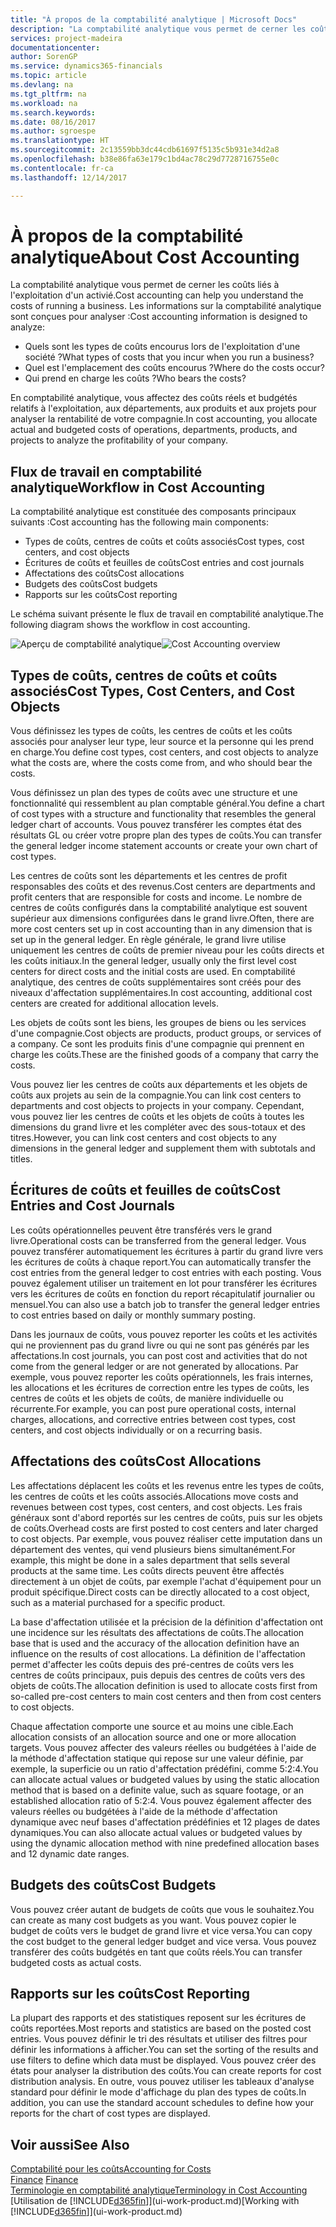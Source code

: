 ```yaml
---
title: "À propos de la comptabilité analytique | Microsoft Docs"
description: "La comptabilité analytique vous permet de cerner les coûts liés à l'exploitation d'un activié."
services: project-madeira
documentationcenter: 
author: SorenGP
ms.service: dynamics365-financials
ms.topic: article
ms.devlang: na
ms.tgt_pltfrm: na
ms.workload: na
ms.search.keywords: 
ms.date: 08/16/2017
ms.author: sgroespe
ms.translationtype: HT
ms.sourcegitcommit: 2c13559bb3dc44cdb61697f5135c5b931e34d2a8
ms.openlocfilehash: b38e86fa63e179c1bd4ac78c29d7728716755e0c
ms.contentlocale: fr-ca
ms.lasthandoff: 12/14/2017

---
```

# <a name="about-cost-accounting"></a><span data-ttu-id="3b8e7-103">À propos de la comptabilité analytique</span><span class="sxs-lookup"><span data-stu-id="3b8e7-103">About Cost Accounting</span></span>
<span data-ttu-id="3b8e7-104">La comptabilité analytique vous permet de cerner les coûts liés à l'exploitation d'un activié.</span><span class="sxs-lookup"><span data-stu-id="3b8e7-104">Cost accounting can help you understand the costs of running a business.</span></span> <span data-ttu-id="3b8e7-105">Les informations sur la comptabilité analytique sont conçues pour analyser :</span><span class="sxs-lookup"><span data-stu-id="3b8e7-105">Cost accounting information is designed to analyze:</span></span>  

-   <span data-ttu-id="3b8e7-106">Quels sont les types de coûts encourus lors de l'exploitation d'une société ?</span><span class="sxs-lookup"><span data-stu-id="3b8e7-106">What types of costs that you incur when you run a business?</span></span>  
-   <span data-ttu-id="3b8e7-107">Quel est l'emplacement des coûts encourus ?</span><span class="sxs-lookup"><span data-stu-id="3b8e7-107">Where do the costs occur?</span></span>  
-   <span data-ttu-id="3b8e7-108">Qui prend en charge les coûts ?</span><span class="sxs-lookup"><span data-stu-id="3b8e7-108">Who bears the costs?</span></span>  

<span data-ttu-id="3b8e7-109">En comptabilité analytique, vous affectez des coûts réels et budgétés relatifs à l'exploitation, aux départements, aux produits et aux projets pour analyser la rentabilité de votre compagnie.</span><span class="sxs-lookup"><span data-stu-id="3b8e7-109">In cost accounting, you allocate actual and budgeted costs of operations, departments, products, and projects to analyze the profitability of your company.</span></span>  

## <a name="workflow-in-cost-accounting"></a><span data-ttu-id="3b8e7-110">Flux de travail en comptabilité analytique</span><span class="sxs-lookup"><span data-stu-id="3b8e7-110">Workflow in Cost Accounting</span></span>  
<span data-ttu-id="3b8e7-111">La comptabilité analytique est constituée des composants principaux suivants :</span><span class="sxs-lookup"><span data-stu-id="3b8e7-111">Cost accounting has the following main components:</span></span>  

-   <span data-ttu-id="3b8e7-112">Types de coûts, centres de coûts et coûts associés</span><span class="sxs-lookup"><span data-stu-id="3b8e7-112">Cost types, cost centers, and cost objects</span></span>  
-   <span data-ttu-id="3b8e7-113">Écritures de coûts et feuilles de coûts</span><span class="sxs-lookup"><span data-stu-id="3b8e7-113">Cost entries and cost journals</span></span>  
-   <span data-ttu-id="3b8e7-114">Affectations des coûts</span><span class="sxs-lookup"><span data-stu-id="3b8e7-114">Cost allocations</span></span>  
-   <span data-ttu-id="3b8e7-115">Budgets des coûts</span><span class="sxs-lookup"><span data-stu-id="3b8e7-115">Cost budgets</span></span>
-   <span data-ttu-id="3b8e7-116">Rapports sur les coûts</span><span class="sxs-lookup"><span data-stu-id="3b8e7-116">Cost reporting</span></span>  

<span data-ttu-id="3b8e7-117">Le schéma suivant présente le flux de travail en comptabilité analytique.</span><span class="sxs-lookup"><span data-stu-id="3b8e7-117">The following diagram shows the workflow in cost accounting.</span></span>  

<span data-ttu-id="3b8e7-118">![Aperçu de comptabilité analytique](media/costaccountingoverview.png "CostAccountingOverview")</span><span class="sxs-lookup"><span data-stu-id="3b8e7-118">![Cost Accounting overview](media/costaccountingoverview.png "CostAccountingOverview")</span></span>  

## <a name="cost-types-cost-centers-and-cost-objects"></a><span data-ttu-id="3b8e7-119">Types de coûts, centres de coûts et coûts associés</span><span class="sxs-lookup"><span data-stu-id="3b8e7-119">Cost Types, Cost Centers, and Cost Objects</span></span>  
<span data-ttu-id="3b8e7-120">Vous définissez les types de coûts, les centres de coûts et les coûts associés pour analyser leur type, leur source et la personne qui les prend en charge.</span><span class="sxs-lookup"><span data-stu-id="3b8e7-120">You define cost types, cost centers, and cost objects to analyze what the costs are, where the costs come from, and who should bear the costs.</span></span>  

<span data-ttu-id="3b8e7-121">Vous définissez un plan des types de coûts avec une structure et une fonctionnalité qui ressemblent au plan comptable général.</span><span class="sxs-lookup"><span data-stu-id="3b8e7-121">You define a chart of cost types with a structure and functionality that resembles the general ledger chart of accounts.</span></span> <span data-ttu-id="3b8e7-122">Vous pouvez transférer les comptes état des résultats GL ou créer votre propre plan des types de coûts.</span><span class="sxs-lookup"><span data-stu-id="3b8e7-122">You can transfer the general ledger income statement accounts or create your own chart of cost types.</span></span>  

<span data-ttu-id="3b8e7-123">Les centres de coûts sont les départements et les centres de profit responsables des coûts et des revenus.</span><span class="sxs-lookup"><span data-stu-id="3b8e7-123">Cost centers are departments and profit centers that are responsible for costs and income.</span></span> <span data-ttu-id="3b8e7-124">Le nombre de centres de coûts configurés dans la comptabilité analytique est souvent supérieur aux dimensions configurées dans le grand livre.</span><span class="sxs-lookup"><span data-stu-id="3b8e7-124">Often, there are more cost centers set up in cost accounting than in any dimension that is set up in the general ledger.</span></span> <span data-ttu-id="3b8e7-125">En règle générale, le grand livre utilise uniquement les centres de coûts de premier niveau pour les coûts directs et les coûts initiaux.</span><span class="sxs-lookup"><span data-stu-id="3b8e7-125">In the general ledger, usually only the first level cost centers for direct costs and the initial costs are used.</span></span> <span data-ttu-id="3b8e7-126">En comptabilité analytique, des centres de coûts supplémentaires sont créés pour des niveaux d'affectation supplémentaires.</span><span class="sxs-lookup"><span data-stu-id="3b8e7-126">In cost accounting, additional cost centers are created for additional allocation levels.</span></span>  

<span data-ttu-id="3b8e7-127">Les objets de coûts sont les biens, les groupes de biens ou les services d'une compagnie.</span><span class="sxs-lookup"><span data-stu-id="3b8e7-127">Cost objects are products, product groups, or services of a company.</span></span> <span data-ttu-id="3b8e7-128">Ce sont les produits finis d'une compagnie qui prennent en charge les coûts.</span><span class="sxs-lookup"><span data-stu-id="3b8e7-128">These are the finished goods of a company that carry the costs.</span></span>  

<span data-ttu-id="3b8e7-129">Vous pouvez lier les centres de coûts aux départements et les objets de coûts aux projets au sein de la compagnie.</span><span class="sxs-lookup"><span data-stu-id="3b8e7-129">You can link cost centers to departments and cost objects to projects in your company.</span></span> <span data-ttu-id="3b8e7-130">Cependant, vous pouvez lier les centres de coûts et les objets de coûts à toutes les dimensions du grand livre et les compléter avec des sous-totaux et des titres.</span><span class="sxs-lookup"><span data-stu-id="3b8e7-130">However, you can link cost centers and cost objects to any dimensions in the general ledger and supplement them with subtotals and titles.</span></span>  

## <a name="cost-entries-and-cost-journals"></a><span data-ttu-id="3b8e7-131">Écritures de coûts et feuilles de coûts</span><span class="sxs-lookup"><span data-stu-id="3b8e7-131">Cost Entries and Cost Journals</span></span>  
<span data-ttu-id="3b8e7-132">Les coûts opérationnelles peuvent être transférés vers le grand livre.</span><span class="sxs-lookup"><span data-stu-id="3b8e7-132">Operational costs can be transferred from the general ledger.</span></span> <span data-ttu-id="3b8e7-133">Vous pouvez transférer automatiquement les écritures à partir du grand livre vers les écritures de coûts à chaque report.</span><span class="sxs-lookup"><span data-stu-id="3b8e7-133">You can automatically transfer the cost entries from the general ledger to cost entries with each posting.</span></span> <span data-ttu-id="3b8e7-134">Vous pouvez également utiliser un traitement en lot pour transférer les écritures vers les écritures de coûts en fonction du report récapitulatif journalier ou mensuel.</span><span class="sxs-lookup"><span data-stu-id="3b8e7-134">You can also use a batch job to transfer the general ledger entries to cost entries based on daily or monthly summary posting.</span></span>  

<span data-ttu-id="3b8e7-135">Dans les journaux de coûts, vous pouvez reporter les coûts et les activités qui ne proviennent pas du grand livre ou qui ne sont pas générés par les affectations.</span><span class="sxs-lookup"><span data-stu-id="3b8e7-135">In cost journals, you can post cost and activities that do not come from the general ledger or are not generated by allocations.</span></span> <span data-ttu-id="3b8e7-136">Par exemple, vous pouvez reporter les coûts opérationnels, les frais internes, les allocations et les écritures de correction entre les types de coûts, les centres de coûts et les objets de coûts, de manière individuelle ou récurrente.</span><span class="sxs-lookup"><span data-stu-id="3b8e7-136">For example, you can post pure operational costs, internal charges, allocations, and corrective entries between cost types, cost centers, and cost objects individually or on a recurring basis.</span></span>  

## <a name="cost-allocations"></a><span data-ttu-id="3b8e7-137">Affectations des coûts</span><span class="sxs-lookup"><span data-stu-id="3b8e7-137">Cost Allocations</span></span>  
<span data-ttu-id="3b8e7-138">Les affectations déplacent les coûts et les revenus entre les types de coûts, les centres de coûts et les coûts associés.</span><span class="sxs-lookup"><span data-stu-id="3b8e7-138">Allocations move costs and revenues between cost types, cost centers, and cost objects.</span></span> <span data-ttu-id="3b8e7-139">Les frais généraux sont d'abord reportés sur les centres de coûts, puis sur les objets de coûts.</span><span class="sxs-lookup"><span data-stu-id="3b8e7-139">Overhead costs are first posted to cost centers and later charged to cost objects.</span></span> <span data-ttu-id="3b8e7-140">Par exemple, vous pouvez réaliser cette imputation dans un département des ventes, qui vend plusieurs biens simultanément.</span><span class="sxs-lookup"><span data-stu-id="3b8e7-140">For example, this might be done in a sales department that sells several products at the same time.</span></span> <span data-ttu-id="3b8e7-141">Les coûts directs peuvent être affectés directement à un objet de coûts, par exemple l'achat d'équipement pour un produit spécifique.</span><span class="sxs-lookup"><span data-stu-id="3b8e7-141">Direct costs can be directly allocated to a cost object, such as a material purchased for a specific product.</span></span>  

<span data-ttu-id="3b8e7-142">La base d'affectation utilisée et la précision de la définition d'affectation ont une incidence sur les résultats des affectations de coûts.</span><span class="sxs-lookup"><span data-stu-id="3b8e7-142">The allocation base that is used and the accuracy of the allocation definition have an influence on the results of cost allocations.</span></span> <span data-ttu-id="3b8e7-143">La définition de l'affectation permet d'affecter les coûts depuis des pré-centres de coûts vers les centres de coûts principaux, puis depuis des centres de coûts vers des objets de coûts.</span><span class="sxs-lookup"><span data-stu-id="3b8e7-143">The allocation definition is used to allocate costs first from so-called pre-cost centers to main cost centers and then from cost centers to cost objects.</span></span>  

<span data-ttu-id="3b8e7-144">Chaque affectation comporte une source et au moins une cible.</span><span class="sxs-lookup"><span data-stu-id="3b8e7-144">Each allocation consists of an allocation source and one or more allocation targets.</span></span> <span data-ttu-id="3b8e7-145">Vous pouvez affecter des valeurs réelles ou budgétées à l'aide de la méthode d'affectation statique qui repose sur une valeur définie, par exemple, la superficie ou un ratio d'affectation prédéfini, comme 5:2:4.</span><span class="sxs-lookup"><span data-stu-id="3b8e7-145">You can allocate actual values or budgeted values by using the static allocation method that is based on a definite value, such as square footage, or an established allocation ratio of 5:2:4.</span></span> <span data-ttu-id="3b8e7-146">Vous pouvez également affecter des valeurs réelles ou budgétées à l'aide de la méthode d'affectation dynamique avec neuf bases d'affectation prédéfinies et 12 plages de dates dynamiques.</span><span class="sxs-lookup"><span data-stu-id="3b8e7-146">You can also allocate actual values or budgeted values by using the dynamic allocation method with nine predefined allocation bases and 12 dynamic date ranges.</span></span>  

## <a name="cost-budgets"></a><span data-ttu-id="3b8e7-147">Budgets des coûts</span><span class="sxs-lookup"><span data-stu-id="3b8e7-147">Cost Budgets</span></span>  
<span data-ttu-id="3b8e7-148">Vous pouvez créer autant de budgets de coûts que vous le souhaitez.</span><span class="sxs-lookup"><span data-stu-id="3b8e7-148">You can create as many cost budgets as you want.</span></span> <span data-ttu-id="3b8e7-149">Vous pouvez copier le budget de coûts vers le budget de grand livre et vice versa.</span><span class="sxs-lookup"><span data-stu-id="3b8e7-149">You can copy the cost budget to the general ledger budget and vice versa.</span></span> <span data-ttu-id="3b8e7-150">Vous pouvez transférer des coûts budgétés en tant que coûts réels.</span><span class="sxs-lookup"><span data-stu-id="3b8e7-150">You can transfer budgeted costs as actual costs.</span></span>  

## <a name="cost-reporting"></a><span data-ttu-id="3b8e7-151">Rapports sur les coûts</span><span class="sxs-lookup"><span data-stu-id="3b8e7-151">Cost Reporting</span></span>  
<span data-ttu-id="3b8e7-152">La plupart des rapports et des statistiques reposent sur les écritures de coûts reportées.</span><span class="sxs-lookup"><span data-stu-id="3b8e7-152">Most reports and statistics are based on the posted cost entries.</span></span> <span data-ttu-id="3b8e7-153">Vous pouvez définir le tri des résultats et utiliser des filtres pour définir les informations à afficher.</span><span class="sxs-lookup"><span data-stu-id="3b8e7-153">You can set the sorting of the results and use filters to define which data must be displayed.</span></span> <span data-ttu-id="3b8e7-154">Vous pouvez créer des états pour analyser la distribution des coûts.</span><span class="sxs-lookup"><span data-stu-id="3b8e7-154">You can create reports for cost distribution analysis.</span></span> <span data-ttu-id="3b8e7-155">En outre, vous pouvez utiliser les tableaux d'analyse standard pour définir le mode d'affichage du plan des types de coûts.</span><span class="sxs-lookup"><span data-stu-id="3b8e7-155">In addition, you can use the standard account schedules to define how your reports for the chart of cost types are displayed.</span></span>  

## <a name="see-also"></a><span data-ttu-id="3b8e7-156">Voir aussi</span><span class="sxs-lookup"><span data-stu-id="3b8e7-156">See Also</span></span>  
 [<span data-ttu-id="3b8e7-157">Comptabilité pour les coûts</span><span class="sxs-lookup"><span data-stu-id="3b8e7-157">Accounting for Costs</span></span>](finance-manage-cost-accounting.md)  
 <span data-ttu-id="3b8e7-158">[Finance](finance.md) </span><span class="sxs-lookup"><span data-stu-id="3b8e7-158">[Finance](finance.md) </span></span>  
 [<span data-ttu-id="3b8e7-159">Terminologie en comptabilité analytique</span><span class="sxs-lookup"><span data-stu-id="3b8e7-159">Terminology in Cost Accounting</span></span>](finance-terminology-in-cost-accounting.md)  
 <span data-ttu-id="3b8e7-160">[Utilisation de [!INCLUDE[d365fin](includes/d365fin_md.md)]](ui-work-product.md)</span><span class="sxs-lookup"><span data-stu-id="3b8e7-160">[Working with [!INCLUDE[d365fin](includes/d365fin_md.md)]](ui-work-product.md)</span></span>

